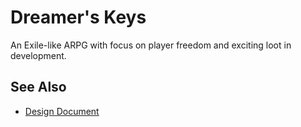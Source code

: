 # Dreamer's Keys

An Exile-like ARPG with focus on player freedom and exciting loot in development.

## See Also

- [Design Document](./DESIGN.md)